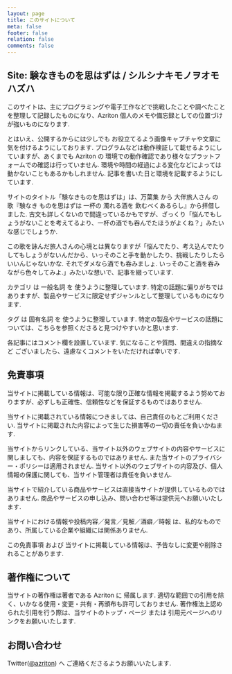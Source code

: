 ```yaml
---
layout: page
title: このサイトについて
meta: false
footer: false
relation: false
comments: false
---
```


## Site: 験なきものを思はずは / シルシナキモノヲオモハズハ
このサイトは、主にプログラミングや電子工作などで挑戦したことや調べたことを整理して記録したものになり、Azriton 個人のメモや備忘録としての位置づけが強いものになります.

とはいえ、公開するからには少しでも お役立てるよう画像キャプチャや文章に気を付けるようにしております. プログラムなどは動作検証して載せるようにしていますが、あくまでも Azriton の 環境での動作確認であり様々なプラットフォームでの確認は行っていません. 環境や時間の経過による変化などによっては動かないこともあるかもしれません. 記事を書いた日と環境を記載するようにしています.

サイトのタイトル「験なきものを思はずは」は、万葉集 から 大伴旅人さん の 歌『験なき ものを思はずは 一杯の 濁れる酒を 飲むべくあるらし』から拝借しました.
古文も詳しくないので間違っているかもですが、ざっくり「悩んでもしょうがないことを考えてるより、一杯の酒でも吞んでたほうがよくね？」みたいな感じでしょうか.

この歌を詠んだ旅人さんの心境とは異なりますが「悩んでたり、考え込んでたりしてもしょうがないんだから、いっそのこと手を動かしたり、挑戦したりしたらいいんじゃないかな. それでダメなら酒でも呑みましょ. いっそのこと酒を呑みながら色々してみよ.」みたいな想いで、記事を綴っています.

カテゴリ は 一般名詞 を 使うように整理しています.
特定の話題に偏りがちではありますが、製品やサービスに限定せずジャンルとして整理しているものになります.

タグ は 固有名詞 を 使うように整理しています.
特定の製品やサービスの話題については、こちらを参照くださると見つけやすいかと思います.

各記事にはコメント欄を設置しています. 気になることや質問、間違えの指摘など ございましたら、遠慮なくコメントをいただければ幸いです.


## 免責事項
当サイトに掲載している情報は、可能な限り正確な情報を掲載するよう努めておりますが、必ずしも正確性、信頼性などを保証するものではありません.

当サイトに掲載されている情報につきましては、自己責任のもとご利用ください. 当サイトに掲載された内容によって生じた損害等の一切の責任を負いかねます.

当サイトからリンクしている、当サイト以外のウェブサイトの内容やサービスに関しましても、内容を保証するものではありません. また当サイトのプライバシー・ポリシーは適用されません.
当サイト以外のウェブサイトの内容及び、個人情報の保護に関しても、当サイト管理者は責任を負いません.

当サイトで紹介している商品やサービスは直接当サイトが提供しているものではありません. 商品やサービスの申し込み、問い合わせ等は提供元へお願いいたします.

当サイトにおける情報や投稿内容／発言／見解／酒癖／時報 は、私的なものであり、所属している企業や組織には関係ありません.

この免責事項 および 当サイトに掲載している情報は、予告なしに変更や削除されることがあります.


## 著作権について
当サイトの著作権は著者である Azriton に 帰属します.
適切な範囲での引用を除く、いかなる使用・変更・共有・再頒布も許可しておりません.
著作権法上認められた引用を行う際は、当サイトのトップ・ページ または 引用元ページへのリンクをお願いいたします.


## お問い合わせ
Twitter([@azriton](https://twitter.com/azriton)) へ ご連絡くださるようお願いいたします.
